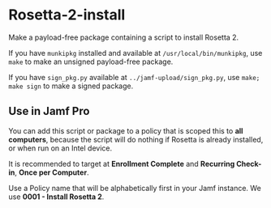 # Rosetta-2-install
Make a payload-free package containing a script to install Rosetta 2.

If you have `munkipkg` installed and available at `/usr/local/bin/munkipkg`, use `make` to make an unsigned payload-free package.

If you have `sign_pkg.py` available at `../jamf-upload/sign_pkg.py`, use `make; make sign` to make a signed package.

## Use in Jamf Pro
You can add this script or package to a policy that is scoped this to **all computers**, because the script will do nothing if Rosetta is already installed, or when run on an Intel device.

It is recommended to target at **Enrollment Complete** and **Recurring Check-in**, **Once per Computer**. 

Use a Policy name that will be alphabetically first in your Jamf instance. We use **0001 - Install Rosetta 2**.
